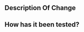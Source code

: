 ## Description Of Change

<!-- Describe the changes you've made and why you've made them. (ex: Fixes Issue #34) -->

## How has it been tested?

<!-- Describe how this change has been verified. Either via new automated tests or manual testing -->
